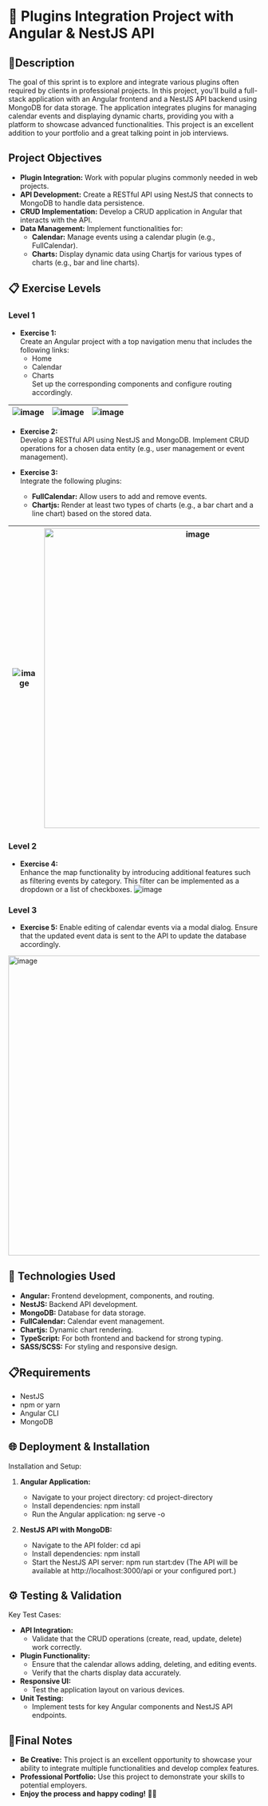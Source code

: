 # 🚀 Plugins Integration Project with Angular & NestJS API

## 📄Description
The goal of this sprint is to explore and integrate various plugins often required by clients in professional projects. In this project, you'll build a full-stack application with an Angular frontend and a NestJS API backend using MongoDB for data storage. The application integrates plugins for managing calendar events and displaying dynamic charts, providing you with a platform to showcase advanced functionalities. This project is an excellent addition to your portfolio and a great talking point in job interviews.

## Project Objectives
- **Plugin Integration:** Work with popular plugins commonly needed in web projects.
- **API Development:** Create a RESTful API using NestJS that connects to MongoDB to handle data persistence.
- **CRUD Implementation:** Develop a CRUD application in Angular that interacts with the API.
- **Data Management:** Implement functionalities for:
  - **Calendar:** Manage events using a calendar plugin (e.g., FullCalendar).
  - **Charts:** Display dynamic data using Chartjs for various types of charts (e.g., bar and line charts).

## 📋 Exercise Levels

### Level 1
- **Exercise 1:**  
  Create an Angular project with a top navigation menu that includes the following links:
  - Home
  - Calendar
  - Charts  
  Set up the corresponding components and configure routing accordingly.

| ![image](https://github.com/user-attachments/assets/1de2b83f-63ef-4f28-a0cf-528822e85cde) | ![image](https://github.com/user-attachments/assets/921335db-d8e7-484f-8fff-a689c05f3894) | ![image](https://github.com/user-attachments/assets/a91e8cd2-6765-467e-a5cf-b064fda6a2f0) |
| --- | --- | --- |



- **Exercise 2:**  
  Develop a RESTful API using NestJS and MongoDB. Implement CRUD operations for a chosen data entity (e.g., user management or event management).

- **Exercise 3:**  
  Integrate the following plugins:
  - **FullCalendar:** Allow users to add and remove events.
  - **Chartjs:** Render at least two types of charts (e.g., a bar chart and a line chart) based on the stored data.
 
| ![image](https://github.com/user-attachments/assets/d4cde270-8dbc-4903-9acc-325ed5e280d9) | <img src="https://github.com/user-attachments/assets/bb2819c4-6719-4e7a-a961-149c580f9308" alt="image" width="600"> |
| --- | --- |

 

### Level 2
- **Exercise 4:**  
  Enhance the map functionality by introducing additional features such as filtering events by category. This filter can be implemented as a dropdown or a list of checkboxes.
![image](https://github.com/user-attachments/assets/798cbf85-81a1-4483-a716-f7ff2fb16b62)

### Level 3
- **Exercise 5:**
  Enable editing of calendar events via a modal dialog. Ensure that the updated event data is sent to the API to update the database accordingly.

<img src="https://github.com/user-attachments/assets/3a42b7e8-723a-4d74-93e3-eb21d455c856" alt="image" width="600">

## 🚀 Technologies Used
- **Angular:** Frontend development, components, and routing.
- **NestJS:** Backend API development.
- **MongoDB:** Database for data storage.
- **FullCalendar:** Calendar event management.
- **Chartjs:** Dynamic chart rendering.
- **TypeScript:** For both frontend and backend for strong typing.
- **SASS/SCSS:** For styling and responsive design.

## 📋Requirements
- NestJS
- npm or yarn
- Angular CLI
- MongoDB

## 🌐 Deployment & Installation

Installation and Setup:
1. **Angular Application:**
   - Navigate to your project directory:
     cd project-directory
   - Install dependencies:
     npm install
   - Run the Angular application:
     ng serve -o

2. **NestJS API with MongoDB:**
   - Navigate to the API folder:
     cd api
   - Install dependencies:
     npm install
   - Start the NestJS API server:
     npm run start:dev
   (The API will be available at http://localhost:3000/api or your configured port.)

## ⚙️ Testing & Validation
Key Test Cases:
- **API Integration:**
  - Validate that the CRUD operations (create, read, update, delete) work correctly.
- **Plugin Functionality:**
  - Ensure that the calendar allows adding, deleting, and editing events.
  - Verify that the charts display data accurately.
- **Responsive UI:**
  - Test the application layout on various devices.
- **Unit Testing:**
  - Implement tests for key Angular components and NestJS API endpoints.

## 💬Final Notes
- **Be Creative:** This project is an excellent opportunity to showcase your ability to integrate multiple functionalities and develop complex features.
- **Professional Portfolio:** Use this project to demonstrate your skills to potential employers.
- **Enjoy the process and happy coding!** 🚀✨
